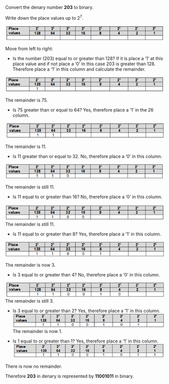 Convert the denary number **203** to binary.

Write down the place values up to $2^7$.

![](.guides/img/grid4.png)

Move from left to right:

- Is the number (203) equal to or greater than 128? If it is place a ‘1’ at this place value and if not place a ‘0’
In this case 203 is greater than 128. 
Therefore place a ‘1’ in this column and calculate the remainder.

![](.guides/img/grid5.png)

The remainder is 75.

- Is 75 greater than or equal to 64? Yes, therefore place a ‘1’ in the 26 column.

![](.guides/img/gridx.png)


The remainder is 11.

- Is 11 greater than or equal to 32. No, therefore place a ‘0’ in this column.

![](.guides/img/grid6.png)

The remainder is still 11.

- Is 11 equal to or greater than 16? No, therefore place a ‘0’ in this column.

![](.guides/img/grid7.png)
The remainder is still 11.

- Is 11 equal to or greater than 8? Yes, therefore place a ‘1’ in this column.

![](.guides/img/grid8.png)

The remainder is now 3.

- Is 3 equal to or greater than 4? No, therefore place a ‘0’ in this column.

![](.guides/img/grid9.png)
The remainder is still 3.

- Is 3 equal to or greater than 2? Yes, therefore place a ‘1’ in this column.
![](.guides/img/grid10.png)
The remainder is now 1.

- Is 1 equal to or greater than 1? Yes, therefore place a ‘1’ in this column.
![](.guides/img/grid11.png)

There is now no remainder.

Therefore **203** in denary is represented by **11001011** in binary.